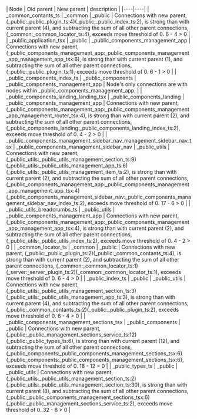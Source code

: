 | Node | Old parent | New parent | description | 
|----|----|
| _common_contants_ts | _common | _public | Connections with new parent, (_public:_public_plugin_ts:4)(_public:_public_index_ts:2), is strong than with current parent (4), and subtracting the sum of all other parent connections, (_common:_common_locator_ts:4), exceeds move threshold of 0. 6 - 4 > 0  |
| _public_application_tsx | _public | _public_components_management_app | Connections with new parent, (_public_components_management_app:_public_components_management_app_management_app_tsx:6), is strong than with current parent (1), and subtracting the sum of all other parent connections, (_public:_public_plugin_ts:1), exceeds move threshold of 0. 6 - 1 > 0  |
| _public_components_index_ts | _public_components | _public_components_management_app | Node's only connections are with nodes within _public_components_management_app.  |
| _public_components_landing_landing_tsx | _public_components_landing | _public_components_management_app | Connections with new parent, (_public_components_management_app:_public_components_management_app_management_router_tsx:4), is strong than with current parent (2), and subtracting the sum of all other parent connections, (_public_components_landing:_public_components_landing_index_ts:2), exceeds move threshold of 0. 4 - 2 > 0  |
| _public_components_management_sidebar_nav_management_sidebar_nav_tsx | _public_components_management_sidebar_nav | _public_utils | Connections with new parent, (_public_utils:_public_utils_management_section_ts:9)(_public_utils:_public_utils_management_app_ts:6)(_public_utils:_public_utils_management_item_ts:2), is strong than with current parent (2), and subtracting the sum of all other parent connections, (_public_components_management_app:_public_components_management_app_management_app_tsx:4)(_public_components_management_sidebar_nav:_public_components_management_sidebar_nav_index_ts:2), exceeds move threshold of 0. 17 - 6 > 0  |
| _public_utils_breadcrumbs_ts | _public_utils | _public_components_management_app | Connections with new parent, (_public_components_management_app:_public_components_management_app_management_app_tsx:4), is strong than with current parent (2), and subtracting the sum of all other parent connections, (_public_utils:_public_utils_index_ts:2), exceeds move threshold of 0. 4 - 2 > 0  |
| _common_locator_ts | _common | _public | Connections with new parent, (_public:_public_plugin_ts:2)(_public:_common_contants_ts:4), is strong than with current parent (2), and subtracting the sum of all other parent connections, (_common:_common_locator_ts:1)(_server:_server_plugin_ts:2)(_common:_common_locator_ts:1), exceeds move threshold of 0. 6 - 4 > 0  |
| _public_index_ts | _public | _public_utils | Connections with new parent, (_public_utils:_public_utils_management_section_ts:3)(_public_utils:_public_utils_management_app_ts:3), is strong than with current parent (4), and subtracting the sum of all other parent connections, (_public:_common_contants_ts:2)(_public:_public_plugin_ts:2), exceeds move threshold of 0. 6 - 4 > 0  |
| _public_components_management_sections_tsx | _public_components | _public | Connections with new parent, (_public:_public_management_sections_service_ts:12)(_public:_public_types_ts:6), is strong than with current parent (12), and subtracting the sum of all other parent connections, (_public_components:_public_components_management_sections_tsx:6)(_public_components:_public_components_management_sections_tsx:6), exceeds move threshold of 0. 18 - 12 > 0  |
| _public_types_ts | _public | _public_utils | Connections with new parent, (_public_utils:_public_utils_management_section_ts:2)(_public_utils:_public_utils_management_section_ts:30), is strong than with current parent (8), and subtracting the sum of all other parent connections, (_public:_public_components_management_sections_tsx:6)(_public:_public_management_sections_service_ts:2), exceeds move threshold of 0. 32 - 8 > 0  |
